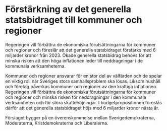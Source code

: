 # Förstärkning av det generella statsbidraget till kommuner och regioner

Regeringen vill förbättra de ekonomiska förutsättningarna för kommuner och regioner och föreslår att det generella statsbidraget förstärks med 6 miljarder kronor från 2023. Ökade generella statsbidrag behövs för att minska risken att den höga inflationen leder till neddragningar i de kommunala verksamheterna.

Kommuner och regioner ansvarar för en stor del av välfärden och de spelar en viktig roll när Sveriges stora samhällsproblem ska lösas. Liksom hushåll och företag påverkas kommuner och regioner av den kraftiga inflationen. Regeringen vill förbättra de ekonomiska förutsättningarna för kommuner och regioner och minska risken för neddragningar i den kommunala verksamheten och för stora skattehöjningar. I budgetpropositionen föreslås därför att det generella statsbidraget höjs med 6 miljarder kronor nästa år.

Förslaget bygger på en överenskommelse mellan Sverigedemokraterna, Moderaterna, Kristdemokraterna och Liberalerna.
